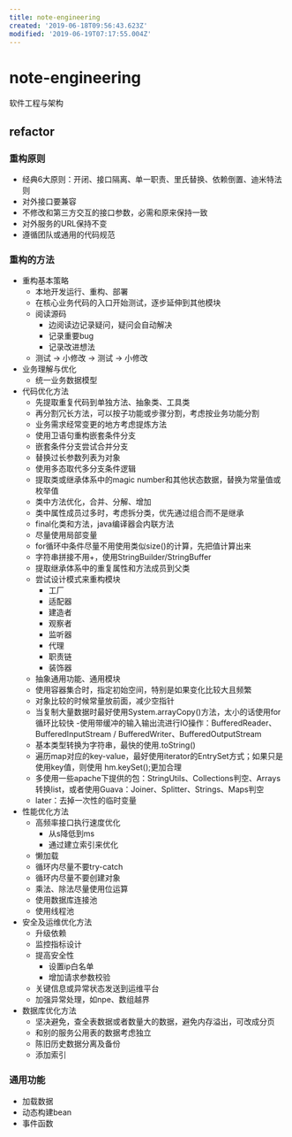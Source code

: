 ```yaml
---
title: note-engineering
created: '2019-06-18T09:56:43.623Z'
modified: '2019-06-19T07:17:55.004Z'
---
```


# note-engineering   
软件工程与架构  

## refactor

### 重构原则
- 经典6大原则：开闭、接口隔离、单一职责、里氏替换、依赖倒置、迪米特法则
- 对外接口要兼容
- 不修改和第三方交互的接口参数，必需和原来保持一致
- 对外服务的URL保持不变
- 遵循团队或通用的代码规范

### 重构的方法
- 重构基本策略
    - 本地开发运行、重构、部署
    - 在核心业务代码的入口开始测试，逐步延伸到其他模块
    - 阅读源码
        - 边阅读边记录疑问，疑问会自动解决
        - 记录重要bug
        - 记录改进想法
    - 测试 -> 小修改 -> 测试 -> 小修改
- 业务理解与优化
    - 统一业务数据模型 
- 代码优化方法
    - 先提取重复代码到单独方法、抽象类、工具类
    - 再分割冗长方法，可以按子功能或步骤分割，考虑按业务功能分割
    - 业务需求经常变更的地方考虑提炼方法
    - 使用卫语句重构嵌套条件分支
    - 嵌套条件分支尝试合并分支
    - 替换过长参数列表为对象
    - 使用多态取代多分支条件逻辑
    - 提取类或继承体系中的magic number和其他状态数据，替换为常量值或枚举值
    - 类中方法优化，合并、分解、增加
    - 类中属性成员过多时，考虑拆分类，优先通过组合而不是继承
    - final化类和方法，java编译器会内联方法
    - 尽量使用局部变量
    - for循环中条件尽量不用使用类似size()的计算，先把值计算出来
    - 字符串拼接不用+，使用StringBuilder/StringBuffer
    - 提取继承体系中的重复属性和方法成员到父类
    - 尝试设计模式来重构模块
        - 工厂
        - 适配器
        - 建造者
        - 观察者
        - 监听器
        - 代理
        - 职责链
        - 装饰器
    - 抽象通用功能、通用模块
    - 使用容器集合时，指定初始空间，特别是如果变化比较大且频繁
    - 对象比较的时候常量放前面，减少空指针
    - 当复制大量数据时最好使用System.arrayCopy()方法，太小的话使用for循环比较快
    -使用带缓冲的输入输出流进行IO操作：BufferedReader、BufferedInputStream / BufferedWriter、BufferedOutputStream
    - 基本类型转换为字符串，最快的使用.toString()
    - 遍历map对应的key-value，最好使用iterator的EntrySet方式；如果只是使用key值，则使用 hm.keySet();更加合理
    - 多使用一些apache下提供的包：StringUtils、Collections判空、Arrays转换list，或者使用Guava：Joiner、Splitter、Strings、Maps判空
    - later：去掉一次性的临时变量
- 性能优化方法
    - 高频率接口执行速度优化
        - 从s降低到ms
        - 通过建立索引来优化
    - 懒加载
    - 循环内尽量不要try-catch
    - 循环内尽量不要创建对象
    - 乘法、除法尽量使用位运算
    - 使用数据库连接池
    - 使用线程池
- 安全及运维优化方法
    - 升级依赖
    - 监控指标设计
    - 提高安全性
        - 设置ip白名单
        - 增加请求参数校验
    - 关键信息或异常状态发送到运维平台
    - 加强异常处理，如npe、数组越界
- 数据库优化方法
    - 坚决避免，查全表数据或者数量大的数据，避免内存溢出，可改成分页
    - 和别的服务公用表的数据考虑独立
    - 陈旧历史数据分离及备份
    - 添加索引

### 通用功能
- 加载数据
- 动态构建bean
- 事件函数


